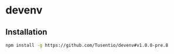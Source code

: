# devenv
## Installation
```bash
npm install -g https://github.com/Tusentio/devenv#v1.0.0-pre.8
```
